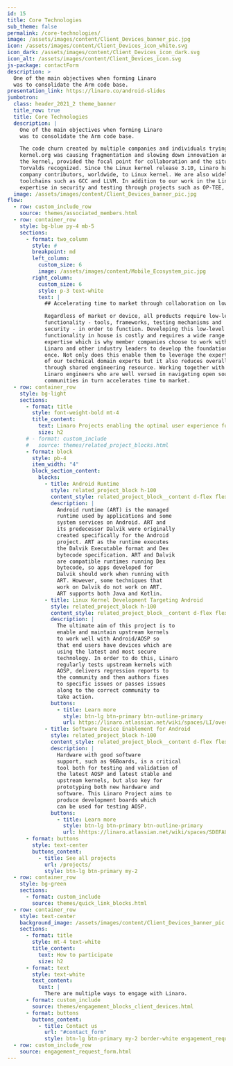 ```yaml
---
id: 15
title: Core Technologies
sub_theme: false
permalink: /core-technologies/
image: /assets/images/content/Client_Devices_banner_pic.jpg
icon: /assets/images/content/Client_Devices_icon_white.svg
icon_dark: /assets/images/content/Client_Devices_icon_dark.svg
icon_alt: /assets/images/content/Client_Devices_icon.svg
js-package: contactForm
description: >
  One of the main objectives when forming Linaro
  was to consolidate the Arm code base.
presentation_link: https://linaro.co/android-slides
jumbotron:
  class: header_2021_2 theme_banner
  title_row: true
  title: Core Technologies
  description: |
    One of the main objectives when forming Linaro
    was to consolidate the Arm code base.

    The code churn created by multiple companies and individuals trying to upstream essentially the same code into
    kernel.org was causing fragmentation and slowing down innovation and delivery of products. Linaro’s work, especially in
    the kernel, provided the focal point for collaboration and the situation recognizably improved by 2012, something Linus
    Torvalds recognized. Since the Linux kernel release 3.10, Linaro has been consistently listed as one of the top ten
    company contributors, worldwide, to Linux kernel. We are also widely recognized for the work we have done on
    toolchains such as GCC and LLVM. In addition to our work in the Linux kernel and toolchains, we are known for our
    expertise in security and testing through projects such as OP-TEE, LAVA and LKFT.
  image: /assets/images/content/Client_Devices_banner_pic.jpg
flow:
  - row: custom_include_row
    source: themes/associated_members.html
  - row: container_row
    style: bg-blue py-4 mb-5
    sections:
      - format: two_column
        style: #
        breakpoint: md
        left_column:
          custom_size: 6
          image: /assets/images/content/Mobile_Ecosystem_pic.jpg
        right_column:
          custom_size: 6
          style: p-3 text-white
          text: |
            ## Accelerating time to market through collaboration on low-level functionality

            Regardless of market or device, all products require low-level
            functionality - tools, frameworks, testing mechanisms and
            security - in order to function. Developing this low-level
            functionality in house is costly and requires a wide range of
            expertise which is why member companies choose to work with
            Linaro and other industry leaders to develop the foundations
            once. Not only does this enable them to leverage the expertise
            of our technical domain experts but it also reduces overall costs
            through shared engineering resource. Working together with
            Linaro engineers who are well versed in navigating open source
            communities in turn accelerates time to market.
  - row: container_row
    style: bg-light
    sections:
      - format: title
        style: font-weight-bold mt-4
        title_content:
          text: Linaro Projects enabling the optimal user experience for Android on Arm
          size: h2
      # - format: custom_include
      #   source: themes/related_project_blocks.html
      - format: block
        style: pb-4
        item_width: "4"
        block_section_content:
          blocks:
            - title: Android Runtime
              style: related_project_block h-100
              content_style: related_project_block__content d-flex flex-column justify-content-between align-items-start
              description: |
                Android runtime (ART) is the managed
                runtime used by applications and some
                system services on Android. ART and
                its predecessor Dalvik were originally
                created specifically for the Android
                project. ART as the runtime executes
                the Dalvik Executable format and Dex
                bytecode specification. ART and Dalvik
                are compatible runtimes running Dex
                bytecode, so apps developed for
                Dalvik should work when running with
                ART. However, some techniques that
                work on Dalvik do not work on ART.
                ART supports both Java and Kotlin.
            - title: Linux Kernel Development Targeting Android
              style: related_project_block h-100
              content_style: related_project_block__content d-flex flex-column justify-content-between align-items-start
              description: |
                The ultimate aim of this project is to
                enable and maintain upstream kernels
                to work well with Android/AOSP so
                that end users have devices which are
                using the latest and most secure
                technology. In order to do this, Linaro
                regularly tests upstream kernels with
                AOSP, delivers regression reports to
                the community and then authors fixes
                to specific issues or passes issues
                along to the correct community to
                take action.
              buttons:
                - title: Learn more
                  style: btn-lg btn-primary btn-outline-primary
                  url: https://linaro.atlassian.net/wiki/spaces/LI/overview
            - title: Software Device Enablement for Android
              style: related_project_block h-100
              content_style: related_project_block__content d-flex flex-column justify-content-between align-items-start
              description: |
                Hardware with good software
                support, such as 96Boards, is a critical
                tool both for testing and validation of
                the latest AOSP and latest stable and
                upstream kernels, but also key for
                prototyping both new hardware and
                software. This Linaro Project aims to
                produce development boards which
                can be used for testing AOSP.
              buttons:
                - title: Learn more
                  style: btn-lg btn-primary btn-outline-primary
                  url: hhttps://linaro.atlassian.net/wiki/spaces/SDEFAU/overview
      - format: buttons
        style: text-center
        buttons_content:
          - title: See all projects
            url: /projects/
            style: btn-lg btn-primary my-2
  - row: container_row
    style: bg-green
    sections:
      - format: custom_include
        source: themes/quick_link_blocks.html
  - row: container_row
    style: text-center
    background_image: /assets/images/content/Client_Devices_banner_pic.jpg
    sections:
      - format: title
        style: mt-4 text-white
        title_content:
          text: How to participate
          size: h2
      - format: text
        style: text-white
        text_content:
          text: |
            There are multiple ways to engage with Linaro.
      - format: custom_include
        source: themes/engagement_blocks_client_devices.html
      - format: buttons
        buttons_content:
          - title: Contact us
            url: "#contact_form"
            style: btn-lg btn-primary my-2 border-white engagement_request_contact_btn
  - row: custom_include_row
    source: engagement_request_form.html
---
```

